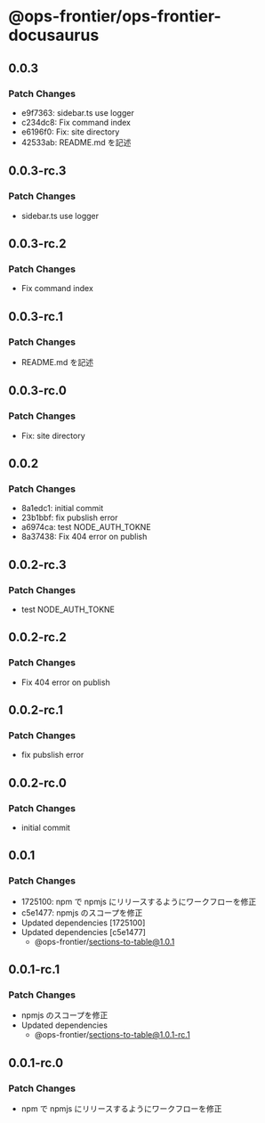 # @ops-frontier/ops-frontier-docusaurus

## 0.0.3

### Patch Changes

-   e9f7363: sidebar.ts use logger
-   c234dc8: Fix command index
-   e6196f0: Fix: site directory
-   42533ab: README.md を記述

## 0.0.3-rc.3

### Patch Changes

-   sidebar.ts use logger

## 0.0.3-rc.2

### Patch Changes

-   Fix command index

## 0.0.3-rc.1

### Patch Changes

-   README.md を記述

## 0.0.3-rc.0

### Patch Changes

-   Fix: site directory

## 0.0.2

### Patch Changes

-   8a1edc1: initial commit
-   23b1bbf: fix pubslish error
-   a6974ca: test NODE_AUTH_TOKNE
-   8a37438: Fix 404 error on publish

## 0.0.2-rc.3

### Patch Changes

-   test NODE_AUTH_TOKNE

## 0.0.2-rc.2

### Patch Changes

-   Fix 404 error on publish

## 0.0.2-rc.1

### Patch Changes

-   fix pubslish error

## 0.0.2-rc.0

### Patch Changes

-   initial commit

## 0.0.1

### Patch Changes

-   1725100: npm で npmjs にリリースするようにワークフローを修正
-   c5e1477: npmjs のスコープを修正
-   Updated dependencies [1725100]
-   Updated dependencies [c5e1477]
    -   @ops-frontier/sections-to-table@1.0.1

## 0.0.1-rc.1

### Patch Changes

-   npmjs のスコープを修正
-   Updated dependencies
    -   @ops-frontier/sections-to-table@1.0.1-rc.1

## 0.0.1-rc.0

### Patch Changes

-   npm で npmjs にリリースするようにワークフローを修正
